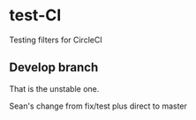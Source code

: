 # test-CI

Testing filters for CircleCI

## Develop branch

That is the unstable one.

Sean's change from fix/test plus direct to master